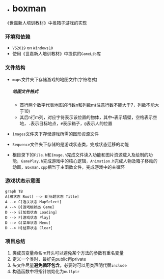 - # boxman


《世嘉新人培训教材》中推箱子游戏的实现

### 环境和依赖

- `VS2019` on `Windows10`
- 使用《世嘉新人培训教材》中提供的`GameLib`库

### 文件结构

- `maps`文件夹下存储游戏的地图文件(字符格式)

  ##### 地图文件格式

  - 首行两个数字代表地图的行数n和列数m(注意行数不能大于7，列数不能大于10)
  - 其后n行m列，对应字符表示该位置的物体，其中`+`表示墙壁，空格表示空地，`.`表示目标地点，`#`表示箱子，`@`表示人的位置

- `images`文件夹下存储游戏所需的图形资源文件

- `Sequence`文件夹下存储的是游戏状态类，完成状态迁移的功能

- 根目录下的`File.h`和`Image.h`完成文件读入功能和图片资源载入及绘制的功能，`GamePlay.h`完成游戏中的核心逻辑，`Animation.h`完成人物及箱子移动的动画，`Boxman.cpp`相当于主函数文件，完成游戏中的主循环

### 游戏状态示意图

```mermaid
graph TB
A[根状态 Root] --> B[标题状态 Title]
A --> C[选关状态 MapSelect]
A --> D[游戏根状态 Game]
D --> E[加载状态 Loading]
D --> F[游戏状态 Play]
D --> G[菜单状态 Menu]
D --> H[结算状态 Clear]
```

### 项目总结

1. 类成员变量命名m开头可以避免某个方法的参数有重名变量
2. 定义一个类时，最好先public再private
3. 头文件尽量**避免循环包含**，必要时可以用类声明代替`include`
4. 构造函数中将指针初始化为`nullptr`